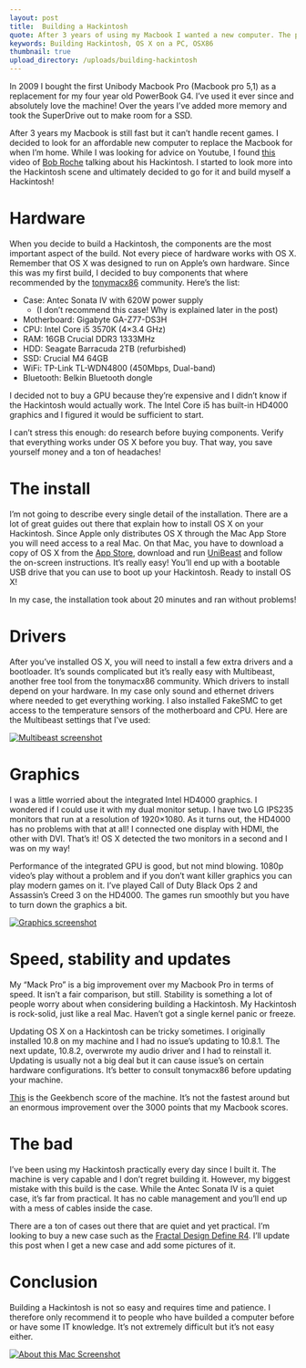 ```yaml
---
layout: post
title:  Building a Hackintosh
quote: After 3 years of using my Macbook I wanted a new computer. The price of a Mac Pro is insane so I builded a much cheaper Hackintosh with great specs.
keywords: Building Hackintosh, OS X on a PC, OSX86
thumbnail: true
upload_directory: /uploads/building-hackintosh
---
```


In 2009 I bought the first Unibody Macbook Pro (Macbook pro 5,1) as a replacement for my four year old PowerBook G4. I’ve used it ever since and absolutely love the machine! Over the years I’ve added more memory and took the SuperDrive out to make room for a SSD.

After 3 years my Macbook is still fast but it can’t handle recent games. I decided to look for an affordable new computer to replace the Macbook for when I’m home. While I was looking for advice on Youtube, I found [this](http://www.youtube.com/watch?v=0-1zxBI42JI) video of [Bob Roche](http://www.youtube.com/user/cpukid00) talking about his Hackintosh. I started to look more into the Hackintosh scene and ultimately decided to go for it and build myself a Hackintosh!

<!--more-->

# Hardware
When you decide to build a Hackintosh, the components are the most important aspect of the build. Not every piece of hardware works with OS X. Remember that OS X was designed to run on Apple’s own hardware. Since this was my first build, I decided to buy components that where recommended by the [tonymacx86](http://www.tonymacx86.com/) community. Here’s the list:

* Case: Antec Sonata IV with 620W power supply
    * (I don’t recommend this case! Why is explained later in the post)
* Motherboard: Gigabyte GA-Z77-DS3H
* CPU: Intel Core i5 3570K (4×3.4 GHz)
* RAM: 16GB Crucial DDR3 1333MHz
* HDD: Seagate Barracuda 2TB (refurbished)
* SSD: Crucial M4 64GB
* WiFi: TP-Link TL-WDN4800 (450Mbps, Dual-band)
* Bluetooth: Belkin Bluetooth dongle

I decided not to buy a GPU because they’re expensive and I didn’t know if the Hackintosh would actually work. The Intel Core i5 has built-in HD4000 graphics and I figured it would be sufficient to start.

I can’t stress this enough: do research before buying components. Verify that everything works under OS X before you buy. That way, you save yourself money and a ton of headaches!

# The install
I’m not going to describe every single detail of the installation. There are a lot of great guides out there that explain how to install OS X on your Hackintosh. Since Apple only distributes OS X through the Mac App Store you will need access to a real Mac. On that Mac, you have to download a copy of OS X from the [App Store](https://itunes.apple.com/us/app/os-x-mountain-lion/id537386512?ls=1&mt=12), download and run [UniBeast](http://www.tonymacx86.com/downloads.php?do=file&id=134) and follow the on-screen instructions. It’s really easy! You’ll end up with a bootable USB drive that you can use to boot up your Hackintosh. Ready to install OS X!

In my case, the installation took about 20 minutes and ran without problems!

# Drivers
After you’ve installed OS X, you will need to install a few extra drivers and a bootloader. It’s sounds complicated but it’s really easy with Multibeast, another free tool from the tonymacx86 community. Which drivers to install depend on your hardware. In my case only sound and ethernet drivers where needed to get everything working. I also installed FakeSMC to get access to the temperature sensors of the motherboard and CPU. Here are the Multibeast settings that I’ve used:

[![Multibeast screenshot](http://farm9.staticflickr.com/8194/8367661645_a18dc11d69_z.jpg)](http://www.flickr.com/photos/91990000@N08/8367661645/)

# Graphics
I was a little worried about the integrated Intel HD4000 graphics. I wondered if I could use it with my dual monitor setup. I have two LG IPS235 monitors that run at a resolution of 1920×1080. As it turns out, the HD4000 has no problems with that at all! I connected one display with HDMI, the other with DVI. That’s it! OS X detected the two monitors in a second and I was on my way!

Performance of the integrated GPU is good, but not mind blowing. 1080p video’s play without a problem and if you don’t want killer graphics you can play modern games on it. I’ve played Call of Duty Black Ops 2 and Assassin’s Creed 3 on the HD4000. The games run smoothly but you have to turn down the graphics a bit.

[![Graphics screenshot](http://farm9.staticflickr.com/8195/8367680821_f99b1cab6c_z.jpg)](http://www.flickr.com/photos/91990000@N08/8367680821/)

# Speed, stability and updates
My “Mack Pro” is a big improvement over my Macbook Pro in terms of speed. It isn’t a fair comparison, but still. Stability is something a lot of people worry about when considering building a Hackintosh. My Hackintosh is rock-solid, just like a real Mac. Haven’t got a single kernel panic or freeze.

Updating OS X on a Hackintosh can be tricky sometimes. I originally installed 10.8 on my machine and I had no issue’s updating to 10.8.1. The next update, 10.8.2, overwrote my audio driver and I had to reinstall it. Updating is usually not a big deal but it can cause issue’s on certain hardware configurations. It’s better to consult tonymacx86 before updating your machine.

[This](http://browser.primatelabs.com/geekbench2/1459312) is the Geekbench score of the machine. It’s not the fastest around but an enormous improvement over the 3000 points that my Macbook scores.

# The bad
I’ve been using my Hackintosh practically every day since I built it. The machine is very capable and I don’t regret building it. However, my biggest mistake with this build is the case. While the Antec Sonata IV is a quiet case, it’s far from practical. It has no cable management and you’ll end up with a mess of cables inside the case.

There are a ton of cases out there that are quiet and yet practical. I’m looking to buy a new case such as the [Fractal Design Define R4](http://www.fractal-design.com/?view=product&prod=99). I’ll update this post when I get a new case and add some pictures of it.

# Conclusion
Building a Hackintosh is not so easy and requires time and patience. I therefore only recommend it to people who have builded a computer before or have some IT knowledge. It’s not extremely difficult but it’s not easy either.

[![About this Mac Screenshot](http://farm9.staticflickr.com/8220/8367691567_e759253855_z.jpg)](http://www.flickr.com/photos/91990000@N08/8367691567/)
